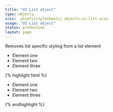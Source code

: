 ```yaml
---
title: "UI List object"
type: objects
scss: _assets/stylesheets/_objects.ui-list.scss
usage: "UI List object"
status: production
layout: page
---
```


Removes list specific styling from a list element

<div class="example">
    <ul class="ui-list">
        <li>Element one</li>
        <li>Element two</li>
        <li>Element three</li>
    </ul>
</div>

{% highlight html %}
    <ul class="ui-list">
        <li>Element one</li>
        <li>Element two</li>
        <li>Element three</li>
    </ul>
{% endhighlight %}
